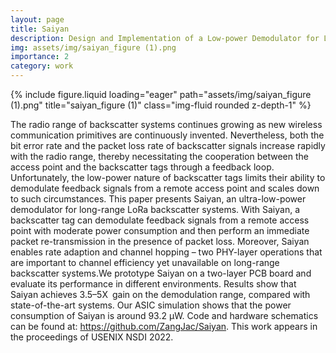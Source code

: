 ```yaml
---
layout: page
title: Saiyan
description: Design and Implementation of a Low-power Demodulator for LoRa Backscatter Systems.
img: assets/img/saiyan_figure (1).png
importance: 2
category: work
---
```


<div class="row">
    <div class="col-sm mt-3 mt-md-0">
        {% include figure.liquid loading="eager" path="assets/img/saiyan_figure (1).png" title="saiyan_figure (1)" class="img-fluid rounded z-depth-1" %}
    </div>
</div>

The radio range of backscatter systems continues growing as new wireless communication primitives are continuously invented. Nevertheless, both the bit error rate and the packet loss rate of backscatter signals increase rapidly with the radio range, thereby necessitating the cooperation between the access point and the backscatter tags through a feedback loop. Unfortunately, the low-power nature of backscatter tags limits their ability to demodulate feedback signals from a remote access point and scales down to such circumstances. This paper presents Saiyan, an ultra-low-power demodulator for long-range LoRa backscatter systems. With Saiyan, a backscatter tag can demodulate feedback signals from a remote access point with moderate power consumption and then perform an immediate packet re-transmission in the presence of packet loss. Moreover, Saiyan enables rate adaption and channel hopping – two PHY-layer operations that are important to channel efficiency yet unavailable on long-range backscatter systems.We prototype Saiyan on a two-layer PCB board and evaluate its performance in different environments. Results show that Saiyan achieves 3.5–5X gain on the demodulation range, compared with state-of-the-art systems. Our ASIC simulation shows that the power consumption of Saiyan is around 93.2 μW. Code and hardware schematics can be found at: https://github.com/ZangJac/Saiyan. This work appears in the proceedings of USENIX NSDI 2022.



